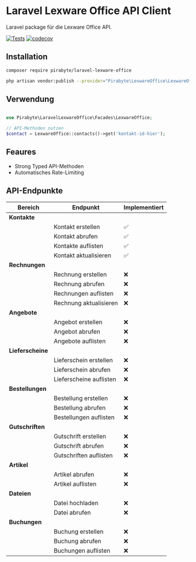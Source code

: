 # Laravel Lexware Office API Client

Laravel package für die Lexware Office API.

[![Tests](https://github.com/pirabyte/laravel-lexware-office/actions/workflows/tests.yml/badge.svg)](https://github.com/pirabyte/laravel-lexware-office/actions/workflows/tests.yml)
[![codecov](https://codecov.io/github/pirabyte/laravel-lexware-office/branch/main/graph/badge.svg?token=KIpGNZLpn6)](https://codecov.io/github/pirabyte/laravel-lexware-office)
## Installation

```bash
composer require pirabyte/laravel-lexware-office
```

```bash
php artisan vendor:publish --provider="Pirabyte\LexwareOffice\LexwareOfficeServiceProvider" --tag="config"
```

## Verwendung

```php

use Pirabyte\LaravelLexwareOffice\Facades\LexwareOffice;

// API-Methoden nutzen
$contact = LexwareOffice::contacts()->get('kontakt-id-hier');

```

## Feaures

- Strong Typed API-Methoden
- Automatisches Rate-Limiting

## API-Endpunkte

| Bereich | Endpunkt | Implementiert 
|---------|----------|--------------|
| **Kontakte** |  |  |
|  | Kontakt erstellen | ✅ |
|  | Kontakt abrufen | ✅ |
|  | Kontakte auflisten | ✅ |
|  | Kontakt aktualisieren | ✅ |
| **Rechnungen** |  |  |
|  | Rechnung erstellen | ❌ |
|  | Rechnung abrufen | ❌ |
|  | Rechnungen auflisten | ❌ |
|  | Rechnung aktualisieren | ❌ |
| **Angebote** |  |  |
|  | Angebot erstellen | ❌ |
|  | Angebot abrufen | ❌ |
|  | Angebote auflisten | ❌ |
| **Lieferscheine** |  |  |
|  | Lieferschein erstellen | ❌ |
|  | Lieferschein abrufen | ❌ |
|  | Lieferscheine auflisten | ❌ |
| **Bestellungen** |  |  |
|  | Bestellung erstellen | ❌ |
|  | Bestellung abrufen | ❌ |
|  | Bestellungen auflisten | ❌ |
| **Gutschriften** |  |  |
|  | Gutschrift erstellen | ❌ |
|  | Gutschrift abrufen | ❌ |
|  | Gutschriften auflisten | ❌ |
| **Artikel** |  |  |
|  | Artikel abrufen | ❌ |
|  | Artikel auflisten | ❌ |
| **Dateien** |  |  |
|  | Datei hochladen | ❌ |
|  | Datei abrufen | ❌ |
| **Buchungen** |  |  |
|  | Buchung erstellen | ❌ |
|  | Buchung abrufen | ❌ |
|  | Buchungen auflisten | ❌ |

